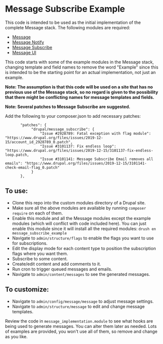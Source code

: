 # Message Subscribe Example

This code is intended to be used as the initial implementation of the complete
 Message stack. The following modules are required:

- [Message](https://www.drupal.org/project/message)
- [Message Notify](https://www.drupal.org/project/message_notify)
- [Message Subscribe](https://www.drupal.org/project/message_subscribe)
- [Message UI](https://www.drupal.org/project/message_ui)

This code starts with some of the example modules in the Message stack, changing
 template and field names to remove the word "Example" since this is intended to
  be the starting point for an actual implementation, not just an example.

**Note: The assumption is that this code will be used on a site that has no
 previous use of the Message stack, so no regard is given to the possibility
 that there might be conflicting names for message templates and fields.**

**Note: Several patches to Message Subscribe are suggested.**

Add the following to your composer.json to add necessary patches:

```
       "patches": {
            "drupal/message_subscribe": {
                "Issue #2928789: Fatal exception with flag module": "https://www.drupal.org/files/issues/2019-12-15/account_id_2928789_0.patch",
                "Issue #3101137: Fix endless loop": "https://www.drupal.org/files/issues/2019-12-15/3101137-fix-endless-loop.patch,
                "Issue #3101141: Message Subscribe Email removes all emails": "https://www.drupal.org/files/issues/2019-12-15/3101141-check-email-flag_0.patch"
            }
       },
```


## To use:

- Clone this repo into the custom modules directory of a Drupal site.
- Make sure all the above modules are available by running `composer require` on
 each of them.
- Enable this module and all the Message modules except the example modules
 (which will conflict with code included here). You can just enable this module
 since it will install all the required modules:
 `drush en message_subscribe_example`
- Navigate to `admin/structure/flags` to enable the flags you want to use for
 subscriptions.
- Edit the display mode for each content type to position the subscription flags
 where you want them.
- Subscribe to some content.
- Create/edit content and add comments to it.
- Run cron to trigger queued messages and emails.
- Navigate to `admin/content/messages` to see the generated messages.

## To customize:

- Navigate to `admin/config/message/message` to adjust message settings.
- Navigate to `admin/structure/message` to edit and change message templates.

Review the code in `message_implementation.module` to see what hooks are being
 used to generate messages. You can alter them later as needed. Lots of examples
 are provided, you won't use all of them, so remove and change as you
 like.

